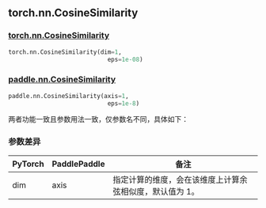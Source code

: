 ## torch.nn.CosineSimilarity
### [torch.nn.CosineSimilarity](https://pytorch.org/docs/stable/generated/torch.nn.CosineSimilarity.html?highlight=nn+cosinesimilarity#torch.nn.CosineSimilarity)

```python
torch.nn.CosineSimilarity(dim=1,
                            eps=1e-08)
```

### [paddle.nn.CosineSimilarity](https://www.paddlepaddle.org.cn/documentation/docs/zh/api/paddle/nn/CosineSimilarity_cn.html#cosinesimilarity)

```python
paddle.nn.CosineSimilarity(axis=1,
                            eps=1e-8)
```

两者功能一致且参数用法一致，仅参数名不同，具体如下：
### 参数差异
| PyTorch       | PaddlePaddle | 备注                                                   |
| ------------- | ------------ | ------------------------------------------------------ |
| dim           | axis         | 指定计算的维度，会在该维度上计算余弦相似度，默认值为 1。        |

